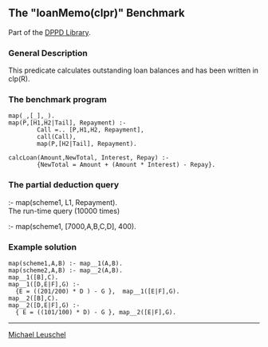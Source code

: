 The "loanMemo(clpr)" Benchmark
------------------------------

Part of the [DPPD
Library](https://github.com/leuschel/DPPD).

### General Description

This predicate calculates outstanding loan balances and has been written
in clp(R).

### The benchmark program

    map(_,[_],_).
    map(P,[H1,H2|Tail], Repayment) :-
            Call =.. [P,H1,H2, Repayment],
            call(Call), 
            map(P,[H2|Tail], Repayment).

    calcLoan(Amount,NewTotal, Interest, Repay) :-
            {NewTotal = Amount + (Amount * Interest) - Repay}.

### The partial deduction query

:- map(scheme1, L1, Repayment).\
The run-time query (10000 times)

:- map(scheme1, \[7000,A,B,C,D\], 400).

### Example solution

    map(scheme1,A,B) :- map__1(A,B).
    map(scheme2,A,B) :- map__2(A,B).
    map__1([B],C).
    map__1([D,E|F],G) :- 
      {E = ((201/200) * D ) - G },  map__1([E|F],G).
    map__2([B],C).
    map__2([D,E|F],G) :- 
      { E = ((101/100) * D) - G }, map__2([E|F],G).

------------------------------------------------------------------------

[Michael Leuschel](http://www.ecs.soton.ac.uk/%7Emal/michael.html)

